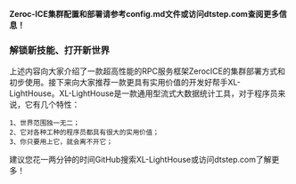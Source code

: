 

**Zeroc-ICE集群配置和部署请参考config.md文件或访问dtstep.com查阅更多信息！**

### 解锁新技能、打开新世界
上述内容向大家介绍了一款超高性能的RPC服务框架ZerocICE的集群部署方式和初步使用。接下来向大家推荐一款更具有实用价值的开发好帮手XL-LightHouse。XL-LightHouse是一款通用型流式大数据统计工具，对于程序员来说，它有几个特性：
```
1、世界范围独一无二；
2、它对各种工种的程序员都具有很大的实用价值；
3、你只要用上它，就会离不开它；
```
建议您花一两分钟的时间GitHub搜索XL-LightHouse或访问dtstep.com了解更多！
